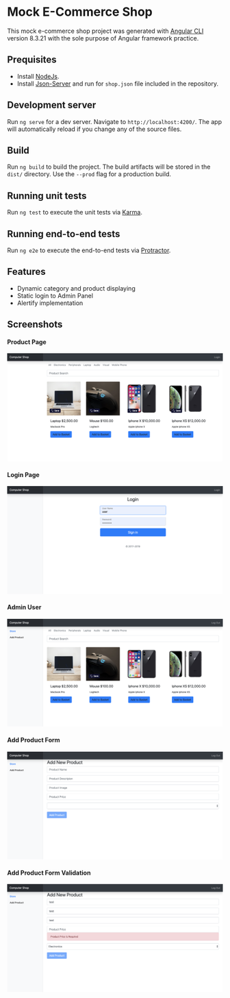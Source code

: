 # Mock E-Commerce Shop

This mock e-commerce shop project was generated with [Angular CLI](https://github.com/angular/angular-cli) version 8.3.21 with the sole purpose of Angular framework practice.

## Prequisites
* Install [NodeJs](https://nodejs.org/en/download/).
* Install [Json-Server](https://www.npmjs.com/package/json-server) and run for `shop.json` file included in the repository.

## Development server

Run `ng serve` for a dev server. Navigate to `http://localhost:4200/`. The app will automatically reload if you change any of the source files.

## Build

Run `ng build` to build the project. The build artifacts will be stored in the `dist/` directory. Use the `--prod` flag for a production build.

## Running unit tests

Run `ng test` to execute the unit tests via [Karma](https://karma-runner.github.io).

## Running end-to-end tests

Run `ng e2e` to execute the end-to-end tests via [Protractor](http://www.protractortest.org/).

## Features
* Dynamic category and product displaying
* Static login to Admin Panel
* Alertify implementation

## Screenshots

#### Product Page
![Product Page](https://github.com/bugrasitemkar/Shop/blob/master/Screenshots/Product%20Page.png?raw=true)

#### Login Page
![Login Page](https://github.com/bugrasitemkar/Shop/blob/master/Screenshots/Login%20Page.png?raw=true)

#### Admin User
![Admin User](https://github.com/bugrasitemkar/Shop/blob/master/Screenshots/Admin%20User.png?raw=true)

#### Add Product Form
![Add Product Form](https://github.com/bugrasitemkar/Shop/blob/master/Screenshots/Add%20Product%20Page.png?raw=true)

#### Add Product Form Validation
![Add Product Form Validation](https://github.com/bugrasitemkar/Shop/blob/master/Screenshots/Add%20Product%20Error.png?raw=true)

